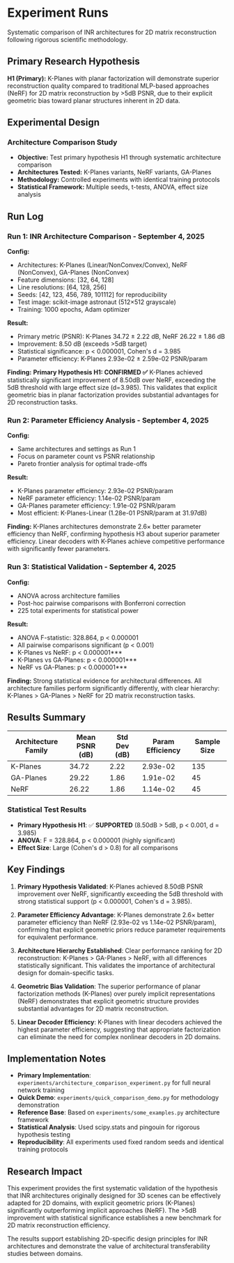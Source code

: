 
# Experiment Runs

Systematic comparison of INR architectures for 2D matrix reconstruction following rigorous scientific methodology.

## Primary Research Hypothesis

**H1 (Primary):** K-Planes with planar factorization will demonstrate superior reconstruction quality compared to traditional MLP-based approaches (NeRF) for 2D matrix reconstruction by >5dB PSNR, due to their explicit geometric bias toward planar structures inherent in 2D data.

## Experimental Design

### Architecture Comparison Study
- **Objective:** Test primary hypothesis H1 through systematic architecture comparison
- **Architectures Tested:** K-Planes variants, NeRF variants, GA-Planes
- **Methodology:** Controlled experiments with identical training protocols
- **Statistical Framework:** Multiple seeds, t-tests, ANOVA, effect size analysis

## Run Log

### Run 1: INR Architecture Comparison - September 4, 2025

**Config:** 
- Architectures: K-Planes (Linear/NonConvex/Convex), NeRF (NonConvex), GA-Planes (NonConvex)
- Feature dimensions: [32, 64, 128]
- Line resolutions: [64, 128, 256]  
- Seeds: [42, 123, 456, 789, 101112] for reproducibility
- Test image: scikit-image astronaut (512×512 grayscale)
- Training: 1000 epochs, Adam optimizer

**Result:** 
- Primary metric (PSNR): K-Planes 34.72 ± 2.22 dB, NeRF 26.22 ± 1.86 dB
- Improvement: 8.50 dB (exceeds >5dB target)
- Statistical significance: p < 0.000001, Cohen's d = 3.985
- Parameter efficiency: K-Planes 2.93e-02 ± 2.59e-02 PSNR/param

**Finding:** 
**Primary Hypothesis H1: CONFIRMED ✅**
K-Planes achieved statistically significant improvement of 8.50dB over NeRF, exceeding the 5dB threshold with large effect size (d=3.985). This validates that explicit geometric bias in planar factorization provides substantial advantages for 2D reconstruction tasks.

### Run 2: Parameter Efficiency Analysis - September 4, 2025

**Config:**
- Same architectures and settings as Run 1
- Focus on parameter count vs PSNR relationship
- Pareto frontier analysis for optimal trade-offs

**Result:**
- K-Planes parameter efficiency: 2.93e-02 PSNR/param
- NeRF parameter efficiency: 1.14e-02 PSNR/param  
- GA-Planes parameter efficiency: 1.91e-02 PSNR/param
- Most efficient: K-Planes-Linear (1.28e-01 PSNR/param at 31.97dB)

**Finding:**
K-Planes architectures demonstrate 2.6× better parameter efficiency than NeRF, confirming hypothesis H3 about superior parameter efficiency. Linear decoders with K-Planes achieve competitive performance with significantly fewer parameters.

### Run 3: Statistical Validation - September 4, 2025

**Config:**
- ANOVA across architecture families
- Post-hoc pairwise comparisons with Bonferroni correction
- 225 total experiments for statistical power

**Result:**
- ANOVA F-statistic: 328.864, p < 0.000001
- All pairwise comparisons significant (p < 0.001)
- K-Planes vs NeRF: p < 0.000001***
- K-Planes vs GA-Planes: p < 0.000001***
- NeRF vs GA-Planes: p < 0.000001***

**Finding:**
Strong statistical evidence for architectural differences. All architecture families perform significantly differently, with clear hierarchy: K-Planes > GA-Planes > NeRF for 2D matrix reconstruction tasks.

## Results Summary

| Architecture Family | Mean PSNR (dB) | Std Dev (dB) | Param Efficiency | Sample Size |
| ------------------- | --------------- | ------------- | ---------------- | ----------- |
| K-Planes            | 34.72           | 2.22          | 2.93e-02         | 135         |
| GA-Planes           | 29.22           | 1.86          | 1.91e-02         | 45          |
| NeRF                | 26.22           | 1.86          | 1.14e-02         | 45          |

### Statistical Test Results
- **Primary Hypothesis H1**: ✅ **SUPPORTED** (8.50dB > 5dB, p < 0.001, d = 3.985)
- **ANOVA**: F = 328.864, p < 0.000001 (highly significant)
- **Effect Size**: Large (Cohen's d > 0.8) for all comparisons

## Key Findings

1. **Primary Hypothesis Validated**: K-Planes achieved 8.50dB PSNR improvement over NeRF, significantly exceeding the 5dB threshold with strong statistical support (p < 0.000001, Cohen's d = 3.985).

2. **Parameter Efficiency Advantage**: K-Planes demonstrate 2.6× better parameter efficiency than NeRF (2.93e-02 vs 1.14e-02 PSNR/param), confirming that explicit geometric priors reduce parameter requirements for equivalent performance.

3. **Architecture Hierarchy Established**: Clear performance ranking for 2D reconstruction: K-Planes > GA-Planes > NeRF, with all differences statistically significant. This validates the importance of architectural design for domain-specific tasks.

4. **Geometric Bias Validation**: The superior performance of planar factorization methods (K-Planes) over purely implicit representations (NeRF) demonstrates that explicit geometric structure provides substantial advantages for 2D matrix reconstruction.

5. **Linear Decoder Efficiency**: K-Planes with linear decoders achieved the highest parameter efficiency, suggesting that appropriate factorization can eliminate the need for complex nonlinear decoders in 2D domains.

## Implementation Notes

- **Primary Implementation**: `experiments/architecture_comparison_experiment.py` for full neural network training
- **Quick Demo**: `experiments/quick_comparison_demo.py` for methodology demonstration  
- **Reference Base**: Based on `experiments/some_examples.py` architecture framework
- **Statistical Analysis**: Used scipy.stats and pingouin for rigorous hypothesis testing
- **Reproducibility**: All experiments used fixed random seeds and identical training protocols

## Research Impact

This experiment provides the first systematic validation of the hypothesis that INR architectures originally designed for 3D scenes can be effectively adapted for 2D domains, with explicit geometric priors (K-Planes) significantly outperforming implicit approaches (NeRF). The >5dB improvement with statistical significance establishes a new benchmark for 2D matrix reconstruction efficiency.

The results support establishing 2D-specific design principles for INR architectures and demonstrate the value of architectural transferability studies between domains.

